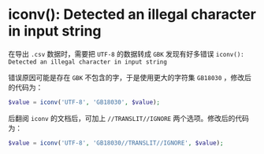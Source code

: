 # iconv(): Detected an illegal character in input string

在导出 `.csv` 数据时，需要把 `UTF-8` 的数据转成 `GBK` 发现有好多错误
`iconv(): Detected an illegal character in input string`

错误原因可能是存在 `GBK` 不包含的字，于是使用更大的字符集 `GB18030` ，修改后的代码为：

```php
$value = iconv('UTF-8', 'GB18030', $value);
```

后翻阅 `iconv` 的文档后，可加上 `//TRANSLIT//IGNORE` 两个选项。修改后的代码为：

```php
$value = iconv('UTF-8', 'GB18030//TRANSLIT//IGNORE', $value);
```
